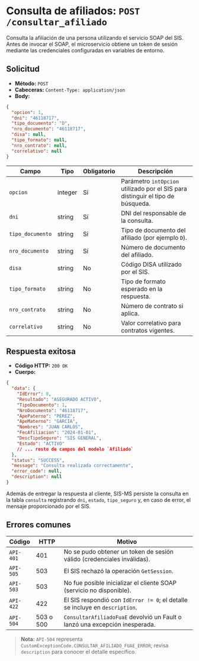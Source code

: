 # Consulta de afiliados: `POST /consultar_afiliado`

Consulta la afiliación de una persona utilizando el servicio SOAP del SIS. Antes de invocar el SOAP, el microservicio obtiene un
token de sesión mediante las credenciales configuradas en variables de entorno.

## Solicitud

- **Método:** `POST`
- **Cabeceras:** `Content-Type: application/json`
- **Body:**

```json
{
  "opcion": 1,
  "dni": "46118717",
  "tipo_documento": "D",
  "nro_documento": "46118717",
  "disa": null,
  "tipo_formato": null,
  "nro_contrato": null,
  "correlativo": null
}
```

| Campo            | Tipo    | Obligatorio | Descripción                                                                 |
| ---------------- | ------- | ----------- | --------------------------------------------------------------------------- |
| `opcion`         | integer | Sí          | Parámetro `intOpcion` utilizado por el SIS para distinguir el tipo de búsqueda. |
| `dni`            | string  | Sí          | DNI del responsable de la consulta.                                         |
| `tipo_documento` | string  | Sí          | Tipo de documento del afiliado (por ejemplo `D`).                           |
| `nro_documento`  | string  | Sí          | Número de documento del afiliado.                                           |
| `disa`           | string  | No          | Código DISA utilizado por el SIS.                                           |
| `tipo_formato`   | string  | No          | Tipo de formato esperado en la respuesta.                                   |
| `nro_contrato`   | string  | No          | Número de contrato si aplica.                                               |
| `correlativo`    | string  | No          | Valor correlativo para contratos vigentes.                                  |

## Respuesta exitosa

- **Código HTTP:** `200 OK`
- **Cuerpo:**

```json
{
  "data": {
    "IdError": 0,
    "Resultado": "ASEGURADO ACTIVO",
    "TipoDocumento": 1,
    "NroDocumento": "46118717",
    "ApePaterno": "PEREZ",
    "ApeMaterno": "GARCIA",
    "Nombres": "JUAN CARLOS",
    "FecAfiliacion": "2024-01-01",
    "DescTipoSeguro": "SIS GENERAL",
    "Estado": "ACTIVO"
    // ... resto de campos del modelo `Afiliado`
  },
  "status": "SUCCESS",
  "message": "Consulta realizada correctamente",
  "error_code": null,
  "description": null
}
```

Además de entregar la respuesta al cliente, SIS-MS persiste la consulta en la tabla `consulta` registrando `dni`, `estado`,
`tipo_seguro` y, en caso de error, el mensaje proporcionado por el SIS.

## Errores comunes

| Código    | HTTP          | Motivo                                                                     |
| --------- | ------------- | -------------------------------------------------------------------------- |
| `API-401` | 401           | No se pudo obtener un token de sesión válido (credenciales inválidas).     |
| `API-505` | 503           | El SIS rechazó la operación `GetSession`.                                 |
| `API-503` | 503           | No fue posible inicializar el cliente SOAP (servicio no disponible).       |
| `API-422` | 422           | El SIS respondió con `IdError != 0`; el detalle se incluye en `description`. |
| `API-504` | 503 o 500     | `ConsultarAfiliadoFuaE` devolvió un Fault o lanzó una excepción inesperada.|

> **Nota:** `API-504` representa `CustomExceptionCode.CONSULTAR_AFILIADO_FUAE_ERROR`; revisa `description` para conocer el detalle específico.
